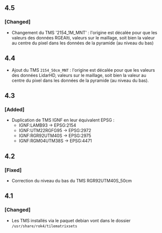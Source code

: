 ## 4.5

### [Changed]

* Changement du TMS '2154_1M_MNT' : l'origine est décalée pour que les valeurs des données RGEAlti, valeurs sur le maillage, soit bien la valeur au centre du pixel dans les données de la pyramide (au niveau du bas)

## 4.4

* Ajout du TMS `2154_50cm_MNT` : l'origine est décalée pour que les valeurs des données LidarHD, valeurs sur le maillage, soit bien la valeur au centre du pixel dans les données de la pyramide (au niveau du bas).

## 4.3

### [Added]

* Duplication de TMS IGNF en leur équivalent EPSG :
    * IGNF:LAMB93 -> EPSG:2154
    * IGNF:UTM22RGFG95 -> EPSG:2972
    * IGNF:RGR92UTM40S -> EPSG:2975
    * IGNF:RGM04UTM38S -> EPSG:4471

## 4.2

### [Fixed]

* Correction du niveau du bas du TMS RGR92UTM40S_50cm

## 4.1

### [Changed]

* Les TMS installés via le paquet debian vont dans le dossier `/usr/share/rok4/tilematrixsets`

<!-- 
### [Added]

### [Changed]

### [Deprecated]

### [Removed]

### [Fixed]

### [Security] 
-->
